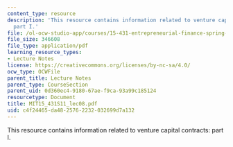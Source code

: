 ```yaml
---
content_type: resource
description: 'This resource contains information related to venture capital contracts:
  part I.'
file: /ol-ocw-studio-app/courses/15-431-entrepreneurial-finance-spring-2011/c4f24465da4825762232032699d7a132_MIT15_431S11_lec08.pdf
file_size: 346608
file_type: application/pdf
learning_resource_types:
- Lecture Notes
license: https://creativecommons.org/licenses/by-nc-sa/4.0/
ocw_type: OCWFile
parent_title: Lecture Notes
parent_type: CourseSection
parent_uid: 0d360ec4-9180-67ae-f9ca-93a99c185124
resourcetype: Document
title: MIT15_431S11_lec08.pdf
uid: c4f24465-da48-2576-2232-032699d7a132
---
```

This resource contains information related to venture capital contracts: part I.